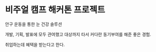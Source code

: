 # 비주얼 캠프 해커톤 프로젝트

안구 운동을 통한 눈 건강 솔루션

개발, 기획, 발표에 모두 관여했고 대상까지 타서 커다란 동기부여를 해준 좋은 경험.

취업하는데 혜택을 받는다고 한다.
